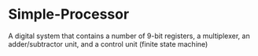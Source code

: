 # Simple-Processor
A digital system that contains a number of 9-bit registers, a multiplexer, an adder/subtractor  unit, and a control unit (finite state machine)
